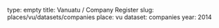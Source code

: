 type: empty
title: Vanuatu / Company Register
slug: places/vu/datasets/companies
place: vu
dataset: companies
year: 2014
